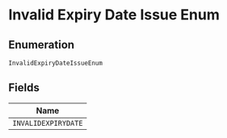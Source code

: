 
# Invalid Expiry Date Issue Enum

## Enumeration

`InvalidExpiryDateIssueEnum`

## Fields

| Name |
|  --- |
| `INVALIDEXPIRYDATE` |

